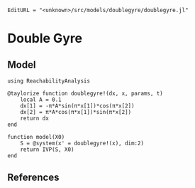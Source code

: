 ```@meta
EditURL = "<unknown>/src/models/doublegyre/doublegyre.jl"
```

# Double Gyre

## Model

```@example doublegyre
using ReachabilityAnalysis

@taylorize function doublegyre!(dx, x, params, t)
    local A = 0.1
    dx[1] = -π*A*sin(π*x[1])*cos(π*x[2])
    dx[2] = π*A*cos(π*x[1])*sin(π*x[2])
    return dx
end

function model(X0)
    S = @system(x' = doublegyre!(x), dim:2)
    return IVP(S, X0)
end
```

## References

